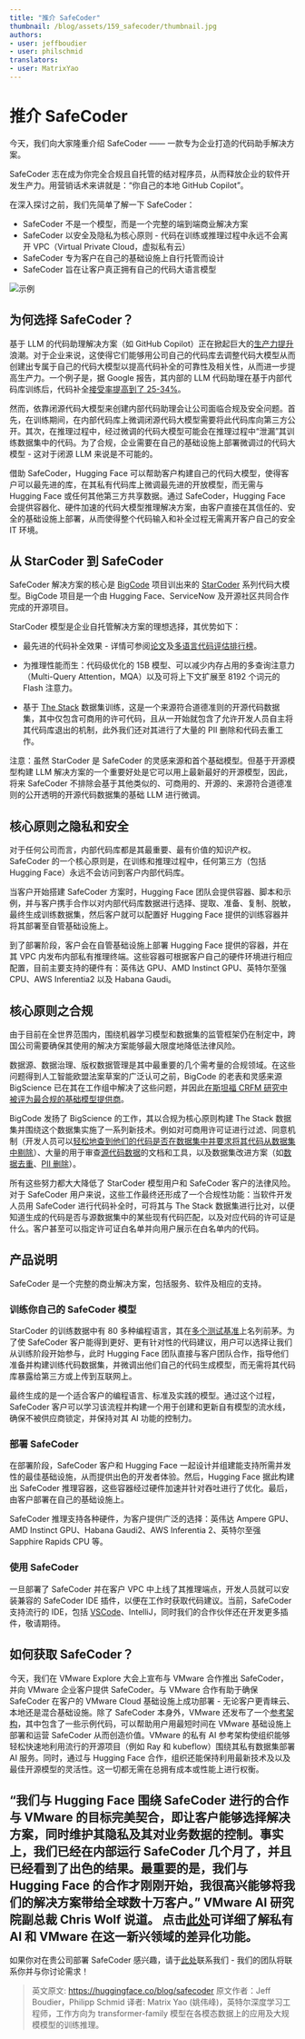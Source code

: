 ```yaml
---
title: "推介 SafeCoder" 
thumbnail: /blog/assets/159_safecoder/thumbnail.jpg
authors:
- user: jeffboudier
- user: philschmid
translators:
- user: MatrixYao
---
```


# 推介 SafeCoder

<!-- {blog_metadata} -->
<!-- {authors} -->

今天，我们向大家隆重介绍 SafeCoder —— 一款专为企业打造的代码助手解决方案。

SafeCoder 志在成为你完全合规且自托管的结对程序员，从而释放企业的软件开发生产力。用营销话术来讲就是：“你自己的本地 GitHub Copilot”。

在深入探讨之前，我们先简单了解一下 SafeCoder：

- SafeCoder 不是一个模型，而是一个完整的端到端商业解决方案
- SafeCoder 以安全及隐私为核心原则 - 代码在训练或推理过程中永远不会离开 VPC（Virtual Private Cloud，虚拟私有云）
- SafeCoder 专为客户在自己的基础设施上自行托管而设计
- SafeCoder 旨在让客户真正拥有自己的代码大语言模型

![示例](/blog/assets/159_safecoder/coding-example.gif)


## 为何选择 SafeCoder？

基于 LLM 的代码助理解决方案（如 GitHub Copilot）正在掀起巨大的[生产力提升](https://github.blog/2022-09-07-research-quantifying-github-copilots-impact-on-developer-productivity-and-happiness/)浪潮。对于企业来说，这使得它们能够用公司自己的代码库去调整代码大模型从而创建出专属于自己的代码大模型以提高代码补全的可靠性及相关性，从而进一步提高生产力。一个例子是，据 Google 报告，其内部的 LLM 代码助理在基于内部代码库训练后，代码补全[接受率提高到了 25-34%](https://ai.googleblog.com/2022/07/ml-enhanced-code-completion-improves.html)。

然而，依靠闭源代码大模型来创建内部代码助理会让公司面临合规及安全问题。首先，在训练期间，在内部代码库上微调闭源代码大模型需要将此代码库向第三方公开。其次，在推理过程中，经过微调的代码大模型可能会在推理过程中“泄漏”其训练数据集中的代码。为了合规，企业需要在自己的基础设施上部署微调过的代码大模型 - 这对于闭源 LLM 来说是不可能的。

借助 SafeCoder，Hugging Face 可以帮助客户构建自己的代码大模型，使得客户可以最先进的库，在其私有代码库上微调最先进的开放模型，而无需与 Hugging Face 或任何其他第三方共享数据。通过 SafeCoder，Hugging Face 会提供容器化、硬件加速的代码大模型推理解决方案，由客户直接在其信任的、安全的基础设施上部署，从而使得整个代码输入和补全过程无需离开客户自己的安全 IT 环境。

## 从 StarCoder 到 SafeCoder

SafeCoder 解决方案的核心是 [BigCode](https://huggingface.co/bigcode) 项目训出来的 [StarCoder](https://huggingface.co/bigcode/starcoder) 系列代码大模型。BigCode 项目是一个由 Hugging Face、ServiceNow 及开源社区共同合作完成的开源项目。

StarCoder 模型是企业自托管解决方案的理想选择，其优势如下：

- 最先进的代码补全效果 - 详情可参阅[论文](https://huggingface.co/papers/2305.06161)及[多语言代码评估排行榜](https://huggingface.co/spaces/bigcode/multilingual)。

- 为推理性能而生：代码级优化的 15B 模型、可以减少内存占用的多查询注意力（Multi-Query Attention，MQA）以及可将上下文扩展至 8192 个词元的 Flash 注意力。

- 基于 [The Stack](https://huggingface.co/datasets/bigcode/the-stack) 数据集训练，这是一个来源符合道德准则的开源代码数据集，其中仅包含可商用的许可代码，且从一开始就包含了允许开发人员自主将其代码库退出的机制，此外我们还对其进行了大量的 PII 删除和代码去重工作。

注意：虽然 StarCoder 是 SafeCoder 的灵感来源和首个基础模型。但基于开源模型构建 LLM 解决方案的一个重要好处是它可以用上最新最好的开源模型，因此，将来 SafeCoder 不排除会基于其他类似的、可商用的、开源的、来源符合道德准则的公开透明的开源代码数据集的基础 LLM 进行微调。

## 核心原则之隐私和安全

对于任何公司而言，内部代码库都是其最重要、最有价值的知识产权。 SafeCoder 的一个核心原则是，在训练和推理过程中，任何第三方（包括 Hugging Face）永远不会访问到客户内部代码库。

当客户开始搭建 SafeCoder 方案时，Hugging Face 团队会提供容器、脚本和示例，并与客户携手合作以对内部代码库数据进行选择、提取、准备、复制、脱敏，最终生成训练数据集，然后客户就可以配置好 Hugging Face 提供的训练容器并将其部署至自管基础设施上。

到了部署阶段，客户会在自管基础设施上部署 Hugging Face 提供的容器，并在其 VPC 内发布内部私有推理终端。这些容器可根据客户自己的硬件环境进行相应配置，目前主要支持的硬件有：英伟达 GPU、AMD Instinct GPU、英特尔至强 CPU、AWS Inferentia2 以及 Habana Gaudi。

## 核心原则之合规

由于目前在全世界范围内，围绕机器学习模型和数据集的监管框架仍在制定中，跨国公司需要确保其使用的解决方案能够最大限度地降低法律风险。

数据源、数据治理、版权数据管理是其中最重要的几个需考量的合规领域。在这些问题得到人工智能欧盟法案草案的广泛认可之前，BigCode 的老表和灵感来源 BigScience 已在其在工作组中解决了这些问题，并因此[在斯坦福 CRFM 研究中被评为最合规的基础模型提供商](https://crfm.stanford.edu/2023/06/15/eu-ai-act.html)。

BigCode 发扬了 BigScience 的工作，其以合规为核心原则构建 The Stack 数据集并围绕这个数据集实施了一系列新技术。例如对可商用许可证进行过滤、同意机制（开发人员可以[轻松地查到他们的代码是否在数据集中并要求将其代码从数据集中剔除](https://huggingface.co/spaces/bigcode/in-the-stack)）、大量的用于审查[源代码数据](https://huggingface.co/datasets/bigcode/the-stack-metadata)的文档和工具，以及数据集改进方案（如[数据去重](https://huggingface.co/blog/zh/dedup)、[PII 删除](https://huggingface.co/bigcode/starpii)）。

所有这些努力都大大降低了 StarCoder 模型用户和 SafeCoder 客户的法律风险。对于 SafeCoder 用户来说，这些工作最终还形成了一个合规性功能：当软件开发人员用 SafeCoder 进行代码补全时，可将其与 The Stack 数据集进行比对，以便知道生成的代码是否与源数据集中的某些现有代码匹配，以及对应代码的许可证是什么。客户甚至可以指定许可证白名单并向用户展示在白名单内的代码。

## 产品说明
SafeCoder 是一个完整的商业解决方案，包括服务、软件及相应的支持。

### 训练你自己的 SafeCoder 模型

StarCoder 的训练数据中有 80 多种编程语言，其在[多个测试基准](https://huggingface.co/spaces/bigcode/multilingual-code-evals)上名列前茅。为了使 SafeCoder 客户能得到更好、更有针对性的代码建议，用户可以选择让我们从训练阶段开始参与，此时 Hugging Face 团队直接与客户团队合作，指导他们准备并构建训练代码数据集，并微调出他们自己的代码生成模型，而无需将其代码库暴露给第三方或上传到互联网上。

最终生成的是一个适合客户的编程语言、标准及实践的模型。通过这个过程，SafeCoder 客户可以学习该流程并构建一个用于创建和更新自有模型的流水线，确保不被供应商锁定，并保持对其 AI 功能的控制力。

### 部署 SafeCoder

在部署阶段，SafeCoder 客户和 Hugging Face 一起设计并组建能支持所需并发性的最佳基础设施，从而提供出色的开发者体验。然后，Hugging Face 据此构建出 SafeCoder 推理容器，这些容器经过硬件加速并针对吞吐进行了优化。最后，由客户部署在自己的基础设施上。

SafeCoder 推理支持各种硬件，为客户提供广泛的选择：英伟达 Ampere GPU、AMD Instinct GPU、Habana Gaudi2、AWS Inferentia 2、英特尔至强 Sapphire Rapids CPU 等。

### 使用 SafeCoder

一旦部署了 SafeCoder 并在客户 VPC 中上线了其推理端点，开发人员就可以安装兼容的 SafeCoder IDE 插件，以便在工作时获取代码建议。当前，SafeCoder 支持流行的 IDE，包括 [VSCode](https://marketplace.visualstudio.com/items?itemName=HuggingFace.huggingface-vscode)、IntelliJ，同时我们的合作伙伴还在开发更多插件，敬请期待。

## 如何获取 SafeCoder？

今天，我们在 VMware Explore 大会上宣布与 VMware 合作推出 SafeCoder，并向 VMware 企业客户提供 SafeCoder。与 VMware 合作有助于确保 SafeCoder 在客户的 VMware Cloud 基础设施上成功部署 - 无论客户更青睐云、本地还是混合基础设施。除了 SafeCoder 本身外，VMware 还发布了一个[参考架构](https://www.vmware.com/content/dam/digitalmarketing/vmware/en/pdf/docs/vmware-baseline-reference-architecture-for-generative-ai.pdf)，其中包含了一些示例代码，可以帮助用户用最短时间在 VMware 基础设施上部署和运营 SafeCoder 从而创造价值。VMware 的私有 AI 参考架构使组织能够轻松快速地利用流行的开源项目（例如 Ray 和 kubeflow）围绕其私有数据集部署 AI 服务。同时，通过与 Hugging Face 合作，组织还能保持利用最新技术及以及最佳开源模型的灵活性。这一切都无需在总拥有成本或性能上进行权衡。

“我们与 Hugging Face 围绕 SafeCoder 进行的合作与 VMware 的目标完美契合，即让客户能够选择解决方案，同时维护其隐私及其对业务数据的控制。事实上，我们已经在内部运行 SafeCoder 几个月了，并且已经看到了出色的结果。最重要的是，我们与 Hugging Face 的合作才刚刚开始，我很高兴能够将我们的解决方案带给全球数十万客户。” VMware AI 研究院副总裁 Chris Wolf 说道。 点击[此处](https://octo.vmware.com/vmware-private-ai-foundation/)可详细了解私有 AI 和 VMware 在这一新兴领域的差异化功能。
---

如果你对在贵公司部署 SafeCoder 感兴趣，请于[此处](mailto:api-enterprise@huggingface.co?subject=SafeCoder)联系我们 - 我们的团队将联系你并与你讨论需求！

> 英文原文: <url> https://huggingface.co/blog/safecoder </url>
> 原文作者：Jeff Boudier，Philipp Schmid
> 译者: Matrix Yao (姚伟峰)，英特尔深度学习工程师，工作方向为 transformer-family 模型在各模态数据上的应用及大规模模型的训练推理。